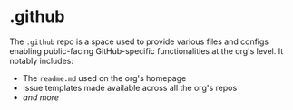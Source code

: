# .github

The `.github` repo is a space used to provide various files and configs enabling public-facing GitHub-specific functionalities at the org's level.
It notably includes:

- The `readme.md` used on the org's homepage
- Issue templates made available across all the org's repos
- _and more_
